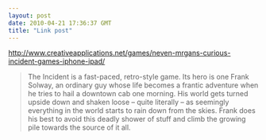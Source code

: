 ```yaml
---
layout: post
date: 2010-04-21 17:36:37 GMT
title: "Link post"
---
```

<http://www.creativeapplications.net/games/neven-mrgans-curious-incident-games-iphone-ipad/>

> The Incident is a fast-paced, retro-style game. Its hero is one Frank Solway, an ordinary guy whose life becomes a frantic adventure when he tries to hail a downtown cab one morning. His world gets turned upside down and shaken loose – quite literally – as seemingly everything in the world starts to rain down from the skies. Frank does his best to avoid this deadly shower of stuff and climb the growing pile towards the source of it all.